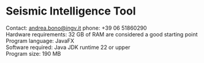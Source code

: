 # Seismic Intelligence Tool  
Contact: andrea.bono@ingv.it phone: +39 06 51860290  
Hardware requirements: 32 GB of RAM are considered a good starting point  
Program language: JavaFX  
Software required: Java JDK runtime 22 or upper  
Program size: 190 MB  


